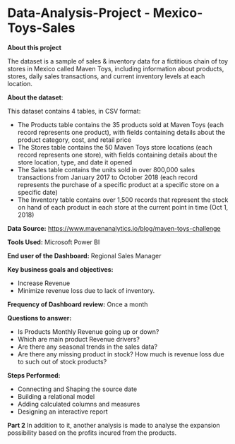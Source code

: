 # Data-Analysis-Project - Mexico-Toys-Sales

**About this project**

The dataset is a sample of sales & inventory data for a fictitious chain of toy stores in Mexico called Maven Toys, including information about products, stores, daily sales transactions, and current inventory levels at each location.

**About the dataset**:

This dataset contains 4 tables, in CSV format:

- The Products table contains the 35 products sold at Maven Toys (each record represents one product), with fields containing details about the product category, cost, and retail price
- The Stores table contains the 50 Maven Toys store locations (each record represents one store), with fields containing details about the store location, type, and date it opened
- The Sales table contains the units sold in over 800,000 sales transactions from January 2017 to October 2018 (each record represents the purchase of a specific product at a specific store on a specific date)
- The Inventory table contains over 1,500 records that represent the stock on hand of each product in each store at the current point in time (Oct 1, 2018)

**Data Source:** https://www.mavenanalytics.io/blog/maven-toys-challenge

**Tools Used:** Microsoft Power BI

**End user of the Dashboard:**
  Regional Sales Manager

**Key business goals and objectives:**
 * Increase Revenue
 * Minimize revenue loss due to lack of inventory.

**Frequency of Dashboard review:**
 Once a month

**Questions to answer:**
 * Is Products Monthly Revenue going up or down?
 * Which are main product Revenue drivers?
 * Are there any seasonal trends in the sales data?
 * Are there any missing product in stock? How much is revenue loss due to such out of stock products?

**Steps Performed:**
- Connecting and Shaping the source date
- Building a relational model
- Adding calculated columns and measures
- Designing an interactive report

**Part 2**
In addition to it, another analysis is made to analyse the expansion possibility based on the profits incured from the products.



